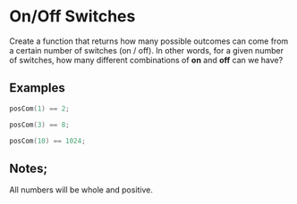 # On/Off Switches

Create a function that returns how many possible outcomes can come from a certain number of switches (on / off). In other words, for a given number of switches, how many different combinations of **on** and **off** can we have?

## Examples

```C++
posCom(1) == 2;

posCom(3) == 8;

posCom(10) == 1024;
```

## Notes;

All numbers will be whole and positive.
